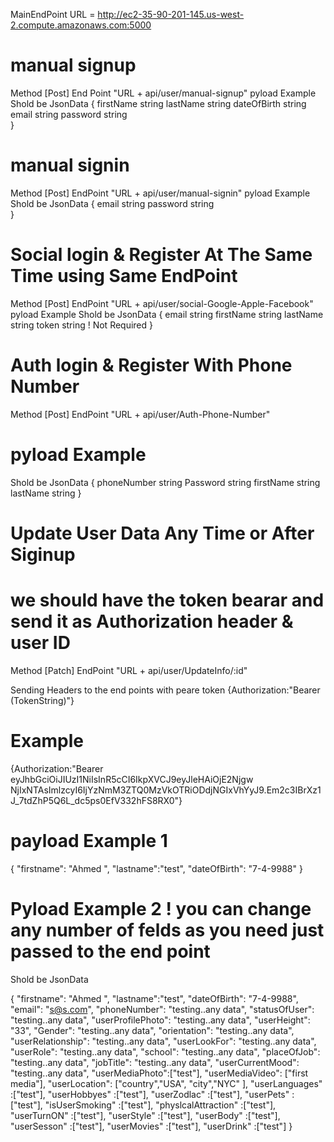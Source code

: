 MainEndPoint URL =  http://ec2-35-90-201-145.us-west-2.compute.amazonaws.com:5000

# manual signup
Method [Post]  End Point "URL + api/user/manual-signup"
pyload Example 
Shold be JsonData
{
		firstName   string
		lastName    string
		dateOfBirth string
		email       string
		password    string	
}

# manual signin
Method [Post]	EndPoint "URL + api/user/manual-signin"
pyload Example 
Shold be JsonData
{
		email       string
		password    string	
}

# Social login & Register At The Same Time using Same EndPoint

Method [Post]	EndPoint "URL + api/user/social-Google-Apple-Facebook"
pyload Example 
Shold be JsonData
{
		email       string
		firstName   string
		lastName    string
        token string ! Not Required 
}

# Auth login & Register With Phone Number

Method [Post]	EndPoint "URL + api/user/Auth-Phone-Number"

# pyload Example 
Shold be JsonData
{
		phoneNumber string
		Password    string
		firstName   string
		lastName    string
}

# Update User Data Any Time or After Siginup
# we should have the token bearar and send it as Authorization header & user ID
 
Method [Patch]	EndPoint "URL + api/user/UpdateInfo/:id"

Sending Headers to the end points with peare token 
{Authorization:"Bearer (TokenString)"}
# Example

{Authorization:"Bearer eyJhbGciOiJIUzI1NiIsInR5cCI6IkpXVCJ9eyJleHAiOjE2Njgw
NjIxNTAsImlzcyI6IjYzNmM3ZTQ0MzVkOTRiODdjNGIxVhYyJ9.Em2c3IBrXz1J_7tdZhP5Q6L_dc5ps0EfV332hFS8RX0"}

# payload Example 1
{
    "firstname": "Ahmed ",
    "lastname":"test",
    "dateOfBirth": "7-4-9988"
}

# Pyload Example 2 ! you can change any number of felds as you need just passed to the end point 
Shold be JsonData

{
    "firstname": "Ahmed ",
    "lastname":"test",
    "dateOfBirth": "7-4-9988",
    "email": "s@s.com",
    "phoneNumber": "testing..any data",
    "statusOfUser": "testing..any data",
    "userProfilePhoto": "testing..any data",
    "userHeight": "33",
    "Gender": "testing..any data",
    "orientation": "testing..any data",
    "userRelationship": "testing..any data",
    "userLookFor": "testing..any data",
    "userRole": "testing..any data",
    "school": "testing..any data",
    "placeOfJob": "testing..any data",
    "jobTitle": "testing..any data",
    "userCurrentMood": "testing..any data",
    "userMediaPhoto":["test"],
    "userMediaVideo": ["first media"],
    "userLocation": ["country","USA", "city","NYC" ],
    "userLanguages" :["test"],
    "userHobbyes" :["test"],
    "userZodlac" :["test"],
    "userPets" :["test"],
    "isUserSmoking" :["test"],
    "physlcalAttraction" :["test"],
    "userTurnON" :["test"],
    "userStyle" :["test"],
    "userBody" :["test"],
    "userSesson" :["test"],
    "userMovies" :["test"],
    "userDrink" :["test"]
}


